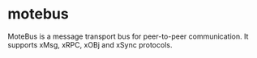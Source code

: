 # motebus

MoteBus is a message transport bus for peer-to-peer communication. It supports xMsg, xRPC, xOBj and xSync protocols.
